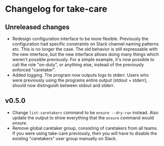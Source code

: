 # Changelog for take-care

## Unreleased changes

* Redesign configuration interface to be more flexible. Previously the
  configuration had specific constraints on Slack channel naming patterns etc.
  This is no longer the case. The old behavior is still expressable with the
  new interface, but the new interface allows doing many things which weren't
  possible previously. For a simple example, it's now possible to call the role
  "on-duty", or anything else, instead of the previously enforced "caretaker".
* Added logging. The program now outputs logs to stderr. Users who were
  previously using the programs entire output (stdout + stderr), should now
  distinguish between stdout and stderr.

## v0.5.0

* Change `list-caretakers` command to be `ensure --dry-run` instead. Also
  update the output to show everything that the `ensure` command would
  _ensure_.
* Remove global caretaker group, consisting of caretakers from all teams.
  If you were using take-care previously, then you will have to disable
  the existing "caretakers" user group manually on Slack.
